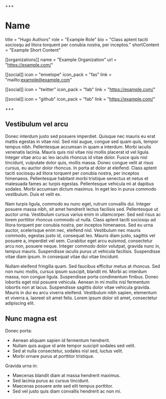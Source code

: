 +++
# Name
title = "Hugo Authors"
role = "Example Role"
bio = "Class aptent taciti sociosqu ad litora torquent per conubia nostra, per inceptos."
shortContent = "Example Short Content"

[[organizations]]
name = "Example Organization"
url = "https://example.com/"

[[social]]
icon = "envelope"
icon_pack = "fas"
link = "mailto:example@example.com"

[[social]]
icon = "twitter"
icon_pack = "fab"
link = "https://example.com/"

[[social]]
icon = "github"
icon_pack = "fab"
link = "https://example.com/"

+++

## Vestibulum vel arcu

Donec interdum justo sed posuere imperdiet. Quisque nec mauris eu erat mattis egestas in vitae nisl. Sed nisl augue, congue sed quam quis, tempor tempus nibh. Pellentesque accumsan in quam a interdum. Morbi iaculis venenatis lacinia. Mauris quis nisl vitae nisi mollis placerat id vel ligula. Integer vitae arcu ac leo iaculis rhoncus id vitae dolor. Fusce quis nisl tincidunt, vulputate dolor quis, mollis massa. Donec congue velit at risus cursus, eu auctor dolor rhoncus. In porta at dolor at eleifend. Class aptent taciti sociosqu ad litora torquent per conubia nostra, per inceptos himenaeos. Pellentesque habitant morbi tristique senectus et netus et malesuada fames ac turpis egestas. Pellentesque vehicula mi at dapibus sodales. Morbi accumsan dictum maximus. In eget leo in purus commodo vestibulum. Duis et velit ex.

Nam turpis ligula, commodo eu nunc eget, rutrum convallis dui. Integer posuere massa nibh, sit amet hendrerit lectus facilisis sed. Pellentesque ut auctor urna. Vestibulum cursus varius enim in ullamcorper. Sed sed risus ac lorem porttitor rhoncus commodo ut nulla. Class aptent taciti sociosqu ad litora torquent per conubia nostra, per inceptos himenaeos. Sed eu urna auctor, scelerisque enim nec, eleifend nisl. Vestibulum nec mauris commodo, egestas justo id, consequat leo. Mauris diam justo, sagittis vel posuere a, imperdiet vel sem. Curabitur eget arcu euismod, consectetur arcu non, posuere neque. Integer commodo dolor volutpat, gravida nunc in, tempus mauris. Suspendisse iaculis purus ut vehicula facilisis. Suspendisse vitae diam ipsum. In consequat vitae dui vitae tincidunt.

Nullam eleifend fringilla quam. Sed faucibus efficitur metus at rhoncus. Sed non nunc mollis, cursus ipsum suscipit, blandit mi. Morbi ac interdum massa, non congue ligula. Suspendisse porta condimentum finibus. Donec lobortis eget nisl posuere vehicula. Aenean in mi mollis nisl fermentum lobortis non at lacus. Suspendisse sagittis dolor vitae vehicula gravida. Mauris in dui eu arcu viverra eleifend. Vestibulum nibh sapien, elementum et viverra a, laoreet sit amet felis. Lorem ipsum dolor sit amet, consectetur adipiscing elit.

## Nunc magna est

Donec porta:  
-   Aenean aliquam sapien id fermentum hendrerit.
-   Nullam quis augue id ante tempor suscipit sodales sed velit.
-   Sed at nulla consectetur, sodales nisl sed, luctus velit.
-   Morbi ornare purus at porttitor tristique.

Gravida urna in: 
-   Maecenas blandit diam at massa hendrerit maximus.
-   Sed lacinia purus ac cursus tincidunt.
-   Maecenas posuere ante sed elit tempus porttitor.
-   Sed vel justo quis diam convallis hendrerit ac non mi. 
